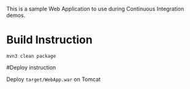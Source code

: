 This is a sample Web Application to use during Continuous Integration demos.

# Build Instruction


```
mvn3 clean package
```

#Deploy instruction

Deploy ```target/WebApp.war``` on Tomcat
 
